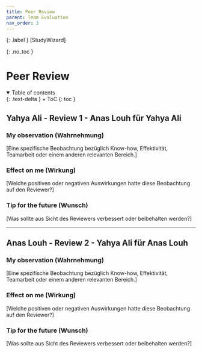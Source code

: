 ```yaml
---
title: Peer Review
parent: Team Evaluation
nav_order: 3
---
```


{: .label }
[StudyWizard]

{: .no_toc }
# Peer Review

<details open markdown="block">
{: .text-delta }
<summary>Table of contents</summary>
+ ToC
{: toc }
</details>

## Yahya Ali - Review 1 - Anas Louh für Yahya Ali

### My observation (Wahrnehmung)
[Eine spezifische Beobachtung bezüglich Know-how, Effektivität, Teamarbeit oder einem anderen relevanten Bereich.]

### Effect on me (Wirkung)
[Welche positiven oder negativen Auswirkungen hatte diese Beobachtung auf den Reviewer?]

### Tip for the future (Wunsch)
[Was sollte aus Sicht des Reviewers verbessert oder beibehalten werden?]

---

## Anas Louh - Review 2 - Yahya Ali für Anas Louh

### My observation (Wahrnehmung)
[Eine spezifische Beobachtung bezüglich Know-how, Effektivität, Teamarbeit oder einem anderen relevanten Bereich.]

### Effect on me (Wirkung)
[Welche positiven oder negativen Auswirkungen hatte diese Beobachtung auf den Reviewer?]

### Tip for the future (Wunsch)
[Was sollte aus Sicht des Reviewers verbessert oder beibehalten werden?]
